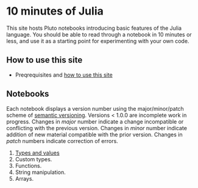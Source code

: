 # 10 minutes of Julia

This site hosts Pluto notebooks introducing basic features of the Julia language. You should be able to read through a notebook in 10 minutes or less, and use it as a starting point for experimenting with your own code.

## How to use this site

- Preqrequisites and [how to use this site](./howto/)

## Notebooks

Each notebook displays a version number using the major/minor/patch scheme of [semantic versioning](https://semver.org).  Versions < 1.0.0 are incomplete work in progress. Changes in *major* number indicate a change incompatible or conflicting with the previous version.  Changes in *minor* number indicate addition of new material compatible with the prior version.  Changes in *patch* numbers indicate correction of errors.


1. [Types and values](./types.html)
1. Custom types.
1. Functions.
1. String manipulation.
1. Arrays.
